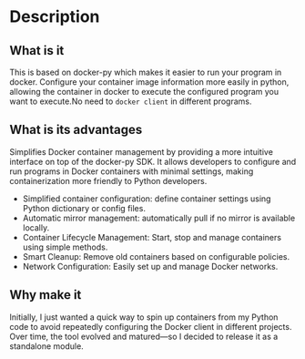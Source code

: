 # Description

## What is it
This is based on docker-py which makes it easier to run your program in docker. Configure your container image information more easily in python, allowing the container in docker to execute the configured program you want to execute.No need to `docker client` in different programs.

## What is its advantages
Simplifies Docker container management by providing a more intuitive interface on top of the docker-py SDK. It allows developers to configure and run programs in Docker containers with minimal settings, making containerization more friendly to Python developers.

- Simplified container configuration: define container settings using Python dictionary or config files.
- Automatic mirror management: automatically pull if no mirror is available locally.
- Container Lifecycle Management: Start, stop and manage containers using simple methods.
- Smart Cleanup: Remove old containers based on configurable policies.
- Network Configuration: Easily set up and manage Docker networks.

## Why make it
Initially, I just wanted a quick way to spin up containers from my Python code to avoid repeatedly configuring the Docker client in different projects. Over time, the tool evolved and matured—so I decided to release it as a standalone module.

